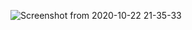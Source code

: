 ![Screenshot from 2020-10-22 21-35-33](https://user-images.githubusercontent.com/67436032/96872514-b183c500-14ae-11eb-8881-434c3e3f2b45.png)
